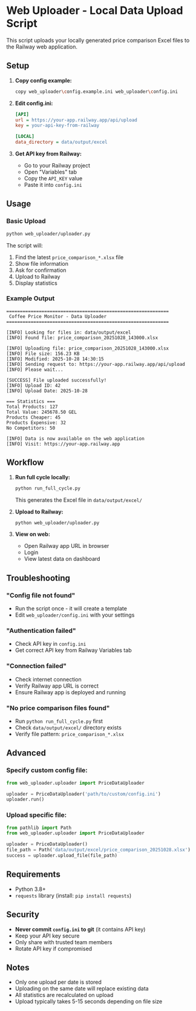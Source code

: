 # Web Uploader - Local Data Upload Script

This script uploads your locally generated price comparison Excel files to the Railway web application.

## Setup

1. **Copy config example:**
   ```bash
   copy web_uploader\config.example.ini web_uploader\config.ini
   ```

2. **Edit config.ini:**
   ```ini
   [API]
   url = https://your-app.railway.app/api/upload
   key = your-api-key-from-railway
   
   [LOCAL]
   data_directory = data/output/excel
   ```

3. **Get API key from Railway:**
   - Go to your Railway project
   - Open "Variables" tab
   - Copy the `API_KEY` value
   - Paste it into `config.ini`

## Usage

### Basic Upload

```bash
python web_uploader/uploader.py
```

The script will:
1. Find the latest `price_comparison_*.xlsx` file
2. Show file information
3. Ask for confirmation
4. Upload to Railway
5. Display statistics

### Example Output

```
============================================================
 Coffee Price Monitor - Data Uploader
============================================================

[INFO] Looking for files in: data/output/excel
[INFO] Found file: price_comparison_20251028_143000.xlsx

[INFO] Uploading file: price_comparison_20251028_143000.xlsx
[INFO] File size: 156.23 KB
[INFO] Modified: 2025-10-28 14:30:15
[INFO] Sending request to: https://your-app.railway.app/api/upload
[INFO] Please wait...

[SUCCESS] File uploaded successfully!
[INFO] Upload ID: 42
[INFO] Upload Date: 2025-10-28

=== Statistics ===
Total Products: 127
Total Value: 245678.50 GEL
Products Cheaper: 45
Products Expensive: 32
No Competitors: 50

[INFO] Data is now available on the web application
[INFO] Visit: https://your-app.railway.app
```

## Workflow

1. **Run full cycle locally:**
   ```bash
   python run_full_cycle.py
   ```
   This generates the Excel file in `data/output/excel/`

2. **Upload to Railway:**
   ```bash
   python web_uploader/uploader.py
   ```

3. **View on web:**
   - Open Railway app URL in browser
   - Login
   - View latest data on dashboard

## Troubleshooting

### "Config file not found"
- Run the script once - it will create a template
- Edit `web_uploader/config.ini` with your settings

### "Authentication failed"
- Check API key in `config.ini`
- Get correct API key from Railway Variables tab

### "Connection failed"
- Check internet connection
- Verify Railway app URL is correct
- Ensure Railway app is deployed and running

### "No price comparison files found"
- Run `python run_full_cycle.py` first
- Check `data/output/excel/` directory exists
- Verify file pattern: `price_comparison_*.xlsx`

## Advanced

### Specify custom config file:
```python
from web_uploader.uploader import PriceDataUploader

uploader = PriceDataUploader('path/to/custom/config.ini')
uploader.run()
```

### Upload specific file:
```python
from pathlib import Path
from web_uploader.uploader import PriceDataUploader

uploader = PriceDataUploader()
file_path = Path('data/output/excel/price_comparison_20251028.xlsx')
success = uploader.upload_file(file_path)
```

## Requirements

- Python 3.8+
- `requests` library (install: `pip install requests`)

## Security

- **Never commit `config.ini` to git** (it contains API key)
- Keep your API key secure
- Only share with trusted team members
- Rotate API key if compromised

## Notes

- Only one upload per date is stored
- Uploading on the same date will replace existing data
- All statistics are recalculated on upload
- Upload typically takes 5-15 seconds depending on file size

